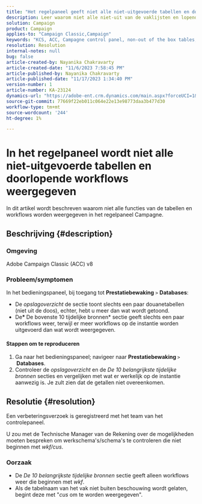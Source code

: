 ```yaml
---
title: "Het regelpaneel geeft niet alle niet-uitgevoerde tabellen en doorlopende workflows weer."
description: Leer waarom niet alle niet-uit van de vaklijsten en lopende werkschema's van het controlepaneel tonen.
solution: Campaign
product: Campaign
applies-to: "Campaign Classic,Campaign"
keywords: "KCS, ACC, Campagne control panel, non-out of the box tables, Performance Monitoring, storage overview, Top 10 temporary resources"
resolution: Resolution
internal-notes: null
bug: false
article-created-by: Nayanika Chakravarty
article-created-date: "11/6/2023 7:58:45 PM"
article-published-by: Nayanika Chakravarty
article-published-date: "11/17/2023 1:34:40 PM"
version-number: 1
article-number: KA-23124
dynamics-url: "https://adobe-ent.crm.dynamics.com/main.aspx?forceUCI=1&pagetype=entityrecord&etn=knowledgearticle&id=d8a9bae2-de7c-ee11-8179-6045bd006ce9"
source-git-commit: 77669f22eb011c064e22e13e98773daa3b477d30
workflow-type: tm+mt
source-wordcount: '244'
ht-degree: 1%

---
```


# In het regelpaneel wordt niet alle niet-uitgevoerde tabellen en doorlopende workflows weergegeven


In dit artikel wordt beschreven waarom niet alle functies van de tabellen en workflows worden weergegeven in het regelpaneel Campagne.

## Beschrijving {#description}


### Omgeving

Adobe Campaign Classic (ACC) v8

### Probleem/symptomen

In het bedieningspaneel, bij toegang tot <b>Prestatiebewaking</b> `>`  <b>Databases</b>:

- De *opslagoverzicht* de sectie toont slechts een paar douanetabellen (niet uit de doos), echter, hebt u meer dan wat wordt getoond.
- De<b>* </b>De bovenste 10 tijdelijke bronnen* sectie geeft slechts een paar workflows weer, terwijl er meer workflows op de instantie worden uitgevoerd dan wat wordt weergegeven.


#### Stappen om te reproduceren

1. Ga naar het bedieningspaneel; navigeer naar <b>Prestatiebewaking </b>`>` <b> Databases</b>.
2. Controleer de *opslagoverzicht* en de *De 10 belangrijkste tijdelijke bronnen* secties en vergelijken met wat er werkelijk op de instantie aanwezig is. Je zult zien dat de getallen niet overeenkomen.



## Resolutie {#resolution}


Een verbeteringsverzoek is geregistreerd met het team van het controlepaneel.

U zou met de Technische Manager van de Rekening over de mogelijkheden moeten bespreken om werkschema&#39;s/schema&#39;s te controleren die niet beginnen met *wkf/cus*.

### Oorzaak

- De *De 10 belangrijkste tijdelijke bronnen* sectie geeft alleen workflows weer die beginnen met *wkf*.
- Als de tabelnaam van het vak niet buiten beschouwing wordt gelaten, begint deze met &quot;*cus* om te worden weergegeven&quot;.

